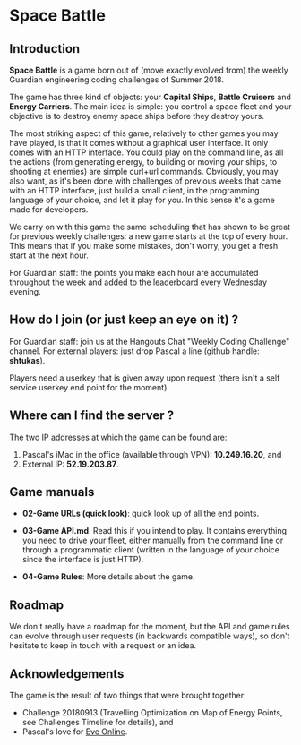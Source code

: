 # Space Battle

## Introduction

**Space Battle** is a game born out of (move exactly evolved from) the weekly Guardian engineering coding challenges of Summer 2018. 

The game has three kind of objects: your **Capital Ships**, **Battle Cruisers** and **Energy Carriers**. The main idea is simple: you control a space fleet and your objective is to destroy enemy space ships before they destroy yours.

The most striking aspect of this game, relatively to other games you may have played, is that it comes without a graphical user interface. It only comes with an HTTP interface. You could play on the command line, as all the actions (from generating energy, to building or moving your ships, to shooting at enemies) are simple curl+url commands. Obviously, you may also want, as it's been done with challenges of previous weeks that came with an HTTP interface, just build a small client, in the programming language of your choice, and let it play for you. In this sense it's a game made for developers. 

We carry on with this game the same scheduling that has shown to be great for previous weekly challenges: a new game starts at the top of every hour. This means that if you make some mistakes, don't worry, you get a fresh start at the next hour. 

For Guardian staff: the points you make each hour are accumulated throughout the week and added to the leaderboard every Wednesday evening.

## How do I join (or just keep an eye on it) ?

For Guardian staff: join us at the Hangouts Chat "Weekly Coding Challenge" channel. For external players: just drop Pascal a line (github handle: **shtukas**).

Players need a userkey that is given away upon request (there isn't a self service userkey end point for the moment).

## Where can I find the server ?

The two IP addresses at which the game can be found are: 

1. Pascal's iMac in the office (available through VPN): **10.249.16.20**, and 
2. External IP: **52.19.203.87**.

## Game manuals

- **02-Game URLs (quick look)**: quick look up of all the end points.

- **03-Game API.md**: Read this if you intend to play. It contains everything you need to drive your fleet, either manually from the command line or through a programmatic client (written in the language of your choice since the interface is just HTTP).

- **04-Game Rules**: More details about the game.

## Roadmap

We don't really have a roadmap for the moment, but the API and game rules can evolve through user requests (in backwards compatible ways), so don't hesitate to keep in touch with a request or an idea.

## Acknowledgements

The game is the result of two things that were brought together:

- Challenge 20180913 (Travelling Optimization on Map of Energy Points, see Challenges Timeline for details), and 
- Pascal's love for [Eve Online](https://en.wikipedia.org/wiki/Eve_Online).